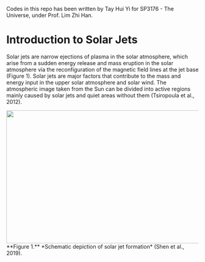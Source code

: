 Codes in this repo has been written by Tay Hui Yi for SP3176 - The Universe, under Prof. Lim Zhi Han.

# Introduction to Solar Jets 
Solar jets are narrow ejections of plasma in the solar atmosphere, which arise from a sudden energy release and mass eruption in the solar atmosphere via the reconfiguration of the magnetic field lines at the jet base (Figure 1). Solar jets are major factors that contribute to the mass and energy input in the upper solar atmosphere and solar wind. The atmospheric image taken from the Sun can be divided into active regions mainly caused by solar jets and quiet areas without them (Tsiropoula et al., 2012).

<img src="https://cfn-live-content-bucket-iop-org.s3.amazonaws.com/journals/0004-637X/883/1/104/revision1/apjab3a4df6_lr.jpg?AWSAccessKeyId=AKIAYDKQL6LTV7YY2HIK&Expires=1650472894&Signature=OfQvZyOG%2BUzqpBu61%2FToDxH9Rc0%3D" width="600" height="350">
**Figure 1.** *Schematic depiction of solar jet formation* (Shen et al., 2019).

